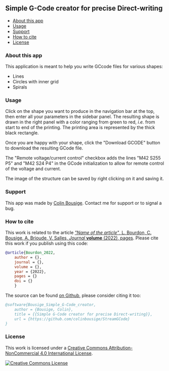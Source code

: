 ## Simple G-Code creator for precise Direct-writing

- [About this app](#about-this-app)
- [Usage](#usage)
- [Support](#support)
- [How to cite](#how-to-cite)
- [License](#license)

### About this app

This application is meant to help you write GCcode files for various shapes:

- Lines
- Circles with inner grid
- Spirals

### Usage

Click on the shape you want to produce in the navigation bar at the top, then enter all your parameters in the sidebar panel. The resulting shape is drawn in the right panel with a color ranging from green to red, *i.e.* from start to end of the printing. The printing area is represented by the thick black rectangle.

Once you are happy with your shape, click the "Download GCODE" button to download the resulting GCode file.

The "Remote voltage/current control" checkbox adds the lines "M42 S255 P5" and "M42 S24 P4" in the GCode initialization to allow for remote control of the voltage and current.

The image of the structure can be saved by right clicking on it and saving it.

### Support

This app was made by [Colin Bousige](mailto:colin.bousige@cnrs.fr). Contact me for support or to signal a bug.

### How to cite

This work is related to the article [*"Name of the article"*, L. Bourdon, C. Bousige, A. Brioude, V. Salles, *Journal* **volume** (2022), pages](http://doi.org/the_doi). Please cite this work if you publish using this code:

```bibtex
@article{Bourdon_2022,
    author = {},
    journal = {},
    volume = {},
    year = {2022},
    pages = {}
    doi = {}
    }
```

The source can be found [on Github](https://github.com/colinbousige/StreamGCode), please consider citing it too:

```bibtex
@software{Bousige_Simple_G-Code_creator,
    author = {Bousige, Colin},
    title = {{Simple G-Code creator for precise Direct-writing}},
    url = {https://github.com/colinbousige/StreamGCode}
}
```

### License

This work is licensed under a <a rel="license" href="http://creativecommons.org/licenses/by-nc/4.0/">Creative Commons Attribution-NonCommercial 4.0 International License</a>.

<a rel="license" href="http://creativecommons.org/licenses/by-nc/4.0/"><img alt="Creative Commons License" style="border-width:0" src="https://i.creativecommons.org/l/by-nc/4.0/88x31.png" /></a>
